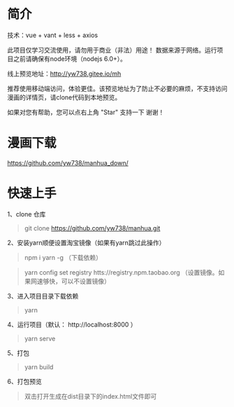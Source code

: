 # 简介
技术：vue + vant + less + axios

此项目仅学习交流使用，请勿用于商业（非法）用途！
数据来源于网络。运行项目之前请确保有node环境（nodejs 6.0+）。

线上预览地址：http://yw738.gitee.io/mh

推荐使用移动端访问，体验更佳。该预览地址为了防止不必要的麻烦，不支持访问漫画的详情页，请clone代码到本地预览。

如果对您有帮助，您可以点右上角 "Star" 支持一下 谢谢！
# 漫画下载

https://github.com/yw738/manhua_down/

# 快速上手

1、clone 仓库

> git clone https://github.com/yw738/manhua.git

2、安装yarn顺便设置淘宝镜像（如果有yarn跳过此操作）

> npm i yarn -g     （下载依赖）

> yarn config set registry htts://registry.npm.taobao.org   （设置镜像。如果网速够快，可以不设置镜像）

3、进入项目目录下载依赖

> yarn

4、运行项目（默认： http://localhost:8000 ）

> yarn serve 

5、打包

> yarn build 

6、打包预览

> 双击打开生成在dist目录下的index.html文件即可
